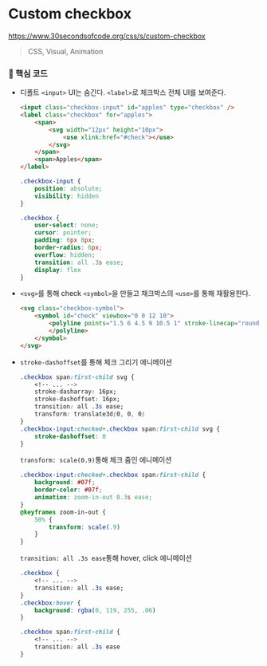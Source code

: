 # Custom checkbox

https://www.30secondsofcode.org/css/s/custom-checkbox
> CSS, Visual, Animation

### 🧐 핵심 코드

- 디폴트 `<input>` UI는 숨긴다. `<label>`로 체크박스 전체 UI를 보여준다.

    ```html
    <input class="checkbox-input" id="apples" type="checkbox" />
    <label class="checkbox" for="apples">
        <span>
            <svg width="12px" height="10px">
                <use xlink:href="#check"></use>
            </svg>
        </span>
        <span>Apples</span>
    </label>
    ```
    ```css
    .checkbox-input {
        position: absolute;
        visibility: hidden
    }
    ```
    ```css
    .checkbox {
        user-select: none;
        cursor: pointer;
        padding: 6px 8px;
        border-radius: 6px;
        overflow: hidden;
        transition: all .3s ease;
        display: flex
    }
    ```

- `<svg>`를 통해 check `<symbol>`을 만들고 채크박스의 `<use>`를 통해 재활용한다.
    ```html
    <svg class="checkbox-symbol">
        <symbol id="check" viewbox="0 0 12 10">
            <polyline points="1.5 6 4.5 9 10.5 1" stroke-linecap="round" stroke-linejoin="round" stroke-width="2">
            </polyline>
        </symbol>
    </svg>
    ```


- `stroke-dashoffset`를 통해 체크 그리기 에니메이션
    ```css
    .checkbox span:first-child svg {
        <!-- ... -->
        stroke-dasharray: 16px;
        stroke-dashoffset: 16px;
        transition: all .3s ease;
        transform: translate3d(0, 0, 0)
    }
    .checkbox-input:checked+.checkbox span:first-child svg {
        stroke-dashoffset: 0
    }
    ```
    `transform: scale(0.9)`통해 체크 줌인 에니메이션
    ```css
    .checkbox-input:checked+.checkbox span:first-child {
        background: #07f;
        border-color: #07f;
        animation: zoom-in-out 0.3s ease;
    }
    @keyframes zoom-in-out {
        50% {
            transform: scale(.9)
        }
    }
    ```
    `transition: all .3s ease`통해 hover, click 에니메이션
    ```css
    .checkbox {
        <!-- ... -->
        transition: all .3s ease;
    }
    .checkbox:hover {
        background: rgba(0, 119, 255, .06)
    }

    .checkbox span:first-child {
        <!-- ... -->
        transition: all .3s ease
    }
    ```